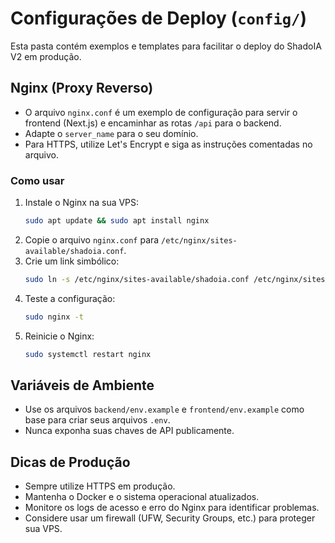 # Configurações de Deploy (`config/`)

Esta pasta contém exemplos e templates para facilitar o deploy do ShadoIA V2 em produção.

## Nginx (Proxy Reverso)

- O arquivo `nginx.conf` é um exemplo de configuração para servir o frontend (Next.js) e encaminhar as rotas `/api` para o backend.
- Adapte o `server_name` para o seu domínio.
- Para HTTPS, utilize Let's Encrypt e siga as instruções comentadas no arquivo.

### Como usar

1. Instale o Nginx na sua VPS:
   ```bash
   sudo apt update && sudo apt install nginx
   ```
2. Copie o arquivo `nginx.conf` para `/etc/nginx/sites-available/shadoia.conf`.
3. Crie um link simbólico:
   ```bash
   sudo ln -s /etc/nginx/sites-available/shadoia.conf /etc/nginx/sites-enabled/
   ```
4. Teste a configuração:
   ```bash
   sudo nginx -t
   ```
5. Reinicie o Nginx:
   ```bash
   sudo systemctl restart nginx
   ```

## Variáveis de Ambiente

- Use os arquivos `backend/env.example` e `frontend/env.example` como base para criar seus arquivos `.env`.
- Nunca exponha suas chaves de API publicamente.

## Dicas de Produção

- Sempre utilize HTTPS em produção.
- Mantenha o Docker e o sistema operacional atualizados.
- Monitore os logs de acesso e erro do Nginx para identificar problemas.
- Considere usar um firewall (UFW, Security Groups, etc.) para proteger sua VPS. 